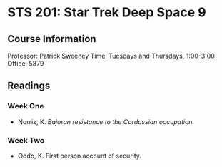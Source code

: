 # STS 201: Star Trek Deep Space 9

## Course Information

Professor: Patrick Sweeney 
Time: Tuesdays and Thursdays, 1:00-3:00
Office: 5879

## Readings

### Week One

- Norriz, K. *Bajoran resistance to the Cardassian occupation.*

### Week Two

- Oddo, K. First person account of security. 